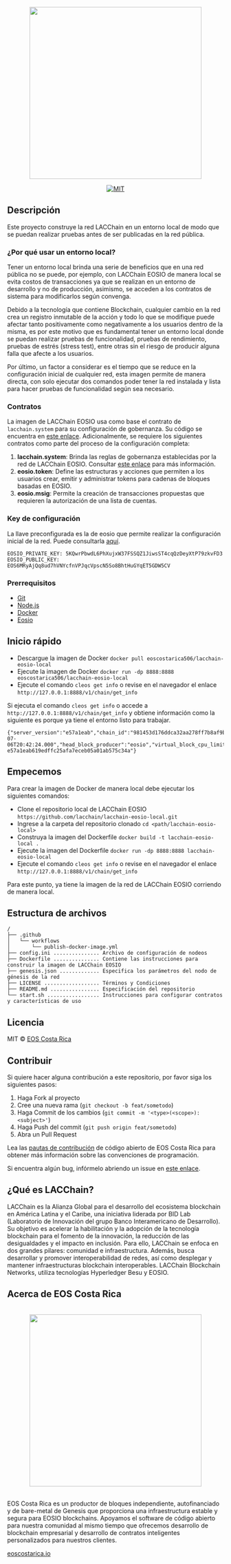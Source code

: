 <p align="center">
	<a href="https://eosio.lacchain.net">
		<img src="https://raw.githubusercontent.com/lacchain/eosio.lacchain.net/master/static/img/logos/lacchain-eosio-logo.png"
		width="400px" >
	</a>
</p>

<p align="center">
	<a href="#">
		<img src="https://img.shields.io/dub/l/vibe-d.svg" alt="MIT">
	</a>
</p>

## Descripción
Este proyecto construye la red LACChain en un entorno local de modo que se puedan realizar pruebas antes de ser publicadas en la red pública.

### ¿Por qué usar un entorno local?
Tener un entorno local brinda una serie de beneficios que en una red pública no se puede, por ejemplo, con LACChain EOSIO de manera local se evita costos de transacciones ya que se realizan en un entorno de desarrollo y no de producción, asimismo, se acceden a los contratos de sistema para modificarlos según convenga.

Debido a la tecnología que contiene Blockchain, cualquier cambio en la red crea un registro inmutable de la acción y todo lo que se modifique puede afectar tanto positivamente como negativamente a los usuarios dentro de la misma, es por este motivo que es fundamental tener un entorno local donde se puedan realizar pruebas de funcionalidad, pruebas de rendimiento, pruebas de estrés (stress test), entre otras sin el riesgo de producir alguna falla que afecte a los usuarios.

Por último, un factor a considerar es el tiempo que se reduce en la configuración inicial de cualquier red, esta imagen permite de manera directa, con solo ejecutar dos comandos poder tener la red instalada y lista para hacer pruebas de funcionalidad según sea necesario.

### Contratos
La imagen de LACChain EOSIO usa como base el contrato de `lacchain.system` para su configuración de gobernanza. Su código se encuentra en [este enlace](https://github.com/lacchain/eosio.contracts/tree/dev/contracts/lacchain.system). Adicionalmente, se requiere los siguientes contratos como parte del proceso de la configuración completa:
1. **lacchain.system**: Brinda las reglas de gobernanza establecidas por la red de LACChain EOSIO. Consultar [este enlace](https://eosio.lacchain.net/en/docs/eosio/) para más información.
2. **eosio.token**: Define las estructuras y acciones que permiten a los usuarios crear, emitir y administrar tokens para cadenas de bloques basadas en EOSIO.
3. **eosio.msig**: Permite la creación de transacciones propuestas que requieren la autorización de una lista de cuentas.

### Key de configuración
La llave preconfigurada es la de eosio que permite realizar la configuración inicial de la red. Puede consultarla [aquí](https://github.com/lacchain/lacchain-eosio-local/blob/main/Dockerfile#L43).
```
EOSIO_PRIVATE_KEY: 5KQwrPbwdL6PhXujxW37FSSQZ1JiwsST4cqQzDeyXtP79zkvFD3
EOSIO_PUBLIC_KEY:  EOS6MRyAjQq8ud7hVNYcfnVPJqcVpscN5So8BhtHuGYqET5GDW5CV
```

### Prerrequisitos
- [Git](https://git-scm.com/)
- [Node.js](https://nodejs.org/en/)
- [Docker](https://www.docker.com/)
- [Eosio](https://developers.eos.io/welcome/latest/getting-started-guide/local-development-environment/index)

## Inicio rápido
- Descargue la imagen de Docker `docker pull eoscostarica506/lacchain-eosio-local`
- Ejecute la imagen de Docker `docker run -dp 8888:8888 eoscostarica506/lacchain-eosio-local`
- Ejecute el comando `cleos get info` o revise en el navegador el enlace `http://127.0.0.1:8888/v1/chain/get_info`

Si ejecuta el comando `cleos get info` o accede a `http://127.0.0.1:8888/v1/chain/get_info` y obtiene información como la siguiente es porque ya tiene el entorno listo para trabajar.

```
{"server_version":"e57a1eab","chain_id":"981453d176ddca32aa278ff7b8af9bf4632de00ab49db273db03115705d90c5a","head_block_num":7,"last_irreversible_block_num":6,"last_irreversible_block_id":"00000006ce0e04cb174e797d1f910945d1ba1c82d925c0f0e3721e392e72e37d","head_block_id":"0000000728b21e87b801d17207477c9cc057e1ff7535ce4c4bae5c38d779f531","head_block_time":"2021-07-06T20:42:24.000","head_block_producer":"eosio","virtual_block_cpu_limit":201202,"virtual_block_net_limit":1054885,"block_cpu_limit":199900,"block_net_limit":1048576,"server_version_string":"v2.0.12","fork_db_head_block_num":7,"fork_db_head_block_id":"0000000728b21e87b801d17207477c9cc057e1ff7535ce4c4bae5c38d779f531","server_full_version_string":"v2.0.12-e57a1eab619edffc25afa7eceb05a01ab575c34a"}
```

## Empecemos
Para crear la imagen de Docker de manera local debe ejecutar los siguientes comandos:
- Clone el repositorio local de LACChain EOSIO `https://github.com/lacchain/lacchain-eosio-local.git`
- Ingrese a la carpeta del repositorio clonado `cd <path/lacchain-eosio-local>`
- Construya la imagen del Dockerfile `docker build -t lacchain-eosio-local .`
- Ejecute la imagen del Dockerfile `docker run -dp 8888:8888 lacchain-eosio-local`
- Ejecute el comando `cleos get info` o revise en el navegador el enlace `http://127.0.0.1:8888/v1/chain/get_info`

Para este punto, ya tiene la imagen de la red de LACChain EOSIO corriendo de manera local.

## Estructura de archivos
```text title="./lacchain-eosio-local"
/
├── .github
│   └── workflows
│       └── publish-docker-image.yml
├── config.ini ............... Archivo de configuración de nodeos
├── Dockerfile ............... Contiene las instrucciones para construir la imagen de LACChain EOSIO
├── genesis.json ............. Especifica los parámetros del nodo de génesis de la red
├── LICENSE .................. Términos y Condiciones
├── README.md ................ Especificación del repositorio
└── start.sh ................. Instrucciones para configurar contratos y características de uso
```

## Licencia
MIT © [EOS Costa Rica](https://eoscostarica.io/)

## Contribuir
Si quiere hacer alguna contribución a este repositorio, por favor siga los siguientes pasos:

1. Haga Fork al proyecto
2. Cree una nueva rama (`git checkout -b feat/sometodo`)
3. Haga Commit de los cambios (`git commit -m '<type>(<scope>): <subject>'`)
4. Haga Push del commit (`git push origin feat/sometodo`)
5. Abra un Pull Request

Lea las [pautas de contribución](https://guide.eoscostarica.io/docs/open-source-guidelines/) de código abierto de EOS Costa Rica para obtener más información sobre las convenciones de programación.

Si encuentra algún bug, infórmelo abriendo un issue en [este enlace](https://github.com/lacchain/lacchain-eosio-local/issues).


## ¿Qué es LACChain?
LACChain es la Alianza Global para el desarrollo del ecosistema blockchain en América Latina y el Caribe, una iniciativa liderada por BID Lab (Laboratorio de Innovación del grupo Banco Interamericano de Desarrollo). Su objetivo es acelerar la habilitación y la adopción de la tecnología blockchain para el fomento de la innovación, la reducción de las desigualdades y el impacto en inclusión. Para ello, LACChain se enfoca en dos grandes pilares: comunidad e infraestructura. Además, busca desarrollar y promover interoperabilidad de redes, así como desplegar y mantener infraestructuras blockchain interoperables. LACChain Blockchain Networks, utiliza tecnologías Hyperledger Besu y EOSIO.

## Acerca de EOS Costa Rica
<br>
<center>
<img src="https://raw.githubusercontent.com/eoscostarica/design-assets/master/logos/eosCR/fullColor-horizontal-transparent-white.png" width="400" >
</center>
<br>

EOS Costa Rica es un productor de bloques independiente, autofinanciado y de bare-metal de Genesis que proporciona una infraestructura estable y segura para EOSIO blockchains. Apoyamos el software de código abierto para nuestra comunidad al mismo tiempo que ofrecemos desarrollo de blockchain empresarial y desarrollo de contratos inteligentes personalizados para nuestros clientes.

[eoscostarica.io](https://eoscostarica.io/)